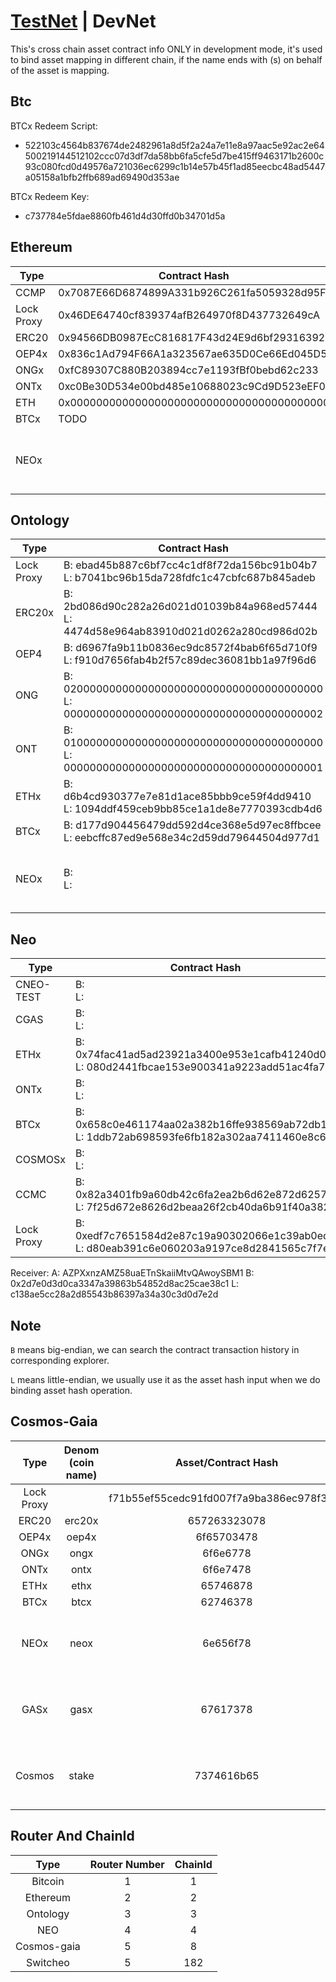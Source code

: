 # [TestNet](README.md) | DevNet

This's cross chain asset contract info ONLY in development mode, it's used to bind asset mapping in different chain, if the name ends with (s) on behalf of the asset is mapping.

## Btc

BTCx Redeem Script: 
- 522103c4564b837674de2482961a8d5f2a24a7e11e8a97aac5e92ac2e64500219144512102ccc07d3df7da58bb6fa5cfe5d7be415ff9463171b2600c93c080fcd0d49576a721036ec6299c1b14e57b45f1ad85eecbc48ad5447a05158a1bfb2ffb689ad69490d353ae

BTCx Redeem Key: 
- c737784e5fdae8860fb461d4d30ffd0b34701d5a

## Ethereum

Type | Contract Hash | Desc
---|---|---
CCMP | 0x7087E66D6874899A331b926C261fa5059328d95F |
Lock Proxy | 0x46DE64740cf839374afB264970f8D437732649cA |
ERC20 | 0x94566DB0987EcC816817F43d24E9d6bf29316392 |
OEP4x | 0x836c1Ad794F66A1a323567ae635D0Ce66Ed045D5 |
ONGx | 0xfC89307C880B203894cc7e1193fBf0bebd62c233 |
ONTx | 0xc0Be30D534e00bd485e10688023c9Cd9D523eEF0 |
ETH | 0x0000000000000000000000000000000000000000 |
BTCx | TODO | 
NEOx |  | not including in the testing framework

## Ontology

Type | Contract Hash | Desc
---|---|---
Lock Proxy | B: ebad45b887c6bf7cc4c1df8f72da156bc91b04b7 </br> L: b7041bc96b15da728fdfc1c47cbfc687b845adeb |
ERC20x | B: 2bd086d90c282a26d021d01039b84a968ed57444 </br> L: 4474d58e964ab83910d021d0262a280cd986d02b |
OEP4 | B: d6967fa9b11b0836ec9dc8572f4bab6f65d710f9 </br> L: f910d7656fab4b2f57c89dec36081bb1a97f96d6 |
ONG | B: 0200000000000000000000000000000000000000 </br> L: 0000000000000000000000000000000000000002 |
ONT | B: 0100000000000000000000000000000000000000 </br> L: 0000000000000000000000000000000000000001 |
ETHx | B: d6b4cd930377e7e81d1ace85bbb9ce59f4dd9410 </br> L: 1094ddf459ceb9bb85ce1a1de8e7770393cdb4d6 |
BTCx | B: d177d904456479dd592d4ce368e5d97ec8ffbcee </br> L: eebcffc87ed9e568e34c2d59dd79644504d977d1 |
NEOx | B:  </br> L: | not including in the testing framework
## Neo

Type | Contract Hash | Desc
---|---|---
CNEO-TEST | B:  </br> L:  |
CGAS | B:  </br> L:  |
ETHx | B:  0x74fac41ad5ad23921a3400e953e1cafb41240d08 L: 080d2441fbcae153e900341a9223add51ac4fa74 |
ONTx | B:  </br> L:  |
BTCx | B: 0x658c0e461174aa02a382b16ffe938569ab72db1d </br> L: 1ddb72ab698593fe6fb182a302aa7411460e8c65 |
COSMOSx | B:  </br> L:  |
CCMC | B: 0x82a3401fb9a60db42c6fa2ea2b6d62e872d6257f  </br> L: 7f25d672e8626d2beaa26f2cb40da6b91f40a382 |
Lock Proxy | B: 0xedf7c7651584d2e87c19a90302066e1c39ab0ed8 </br> L: d80eab391c6e060203a9197ce8d2841565c7f7ed |

Receiver: A: AZPXxnzAMZ58uaETnSkaiiMtvQAwoySBM1 B: 0x2d7e0d3d0ca3347a39863b54852d8ac25cae38c1 L: c138ae5cc28a2d85543b86397a34a30c3d0d7e2d

## Note 
`B` means big-endian, we can search the contract transaction history in corresponding explorer.

`L` means little-endian, we usually use it as the asset hash input when we do binding asset hash operation.

## Cosmos-Gaia

Type | Denom (coin name) | Asset/Contract Hash | Desc
:-:|:-:|:-:|:-:
Lock Proxy | | f71b55ef55cedc91fd007f7a9ba386ec978f3aa8 |
ERC20 | erc20x | 657263323078 |
OEP4x | oep4x | 6f65703478 |
ONGx | ongx | 6f6e6778 |
ONTx | ontx | 6f6e7478 |
ETHx | ethx | 65746878 |
BTCx | btcx | 62746378 |
NEOx | neox | 6e656f78 | not including in the testing framework
GASx | gasx | 67617378 | not including in the testing framework
Cosmos| stake | 7374616b65 | not including in the testing framework


## Router And ChainId
Type | Router Number | ChainId
:-:|:-:|:-:
Bitcoin | 1 | 1
Ethereum | 2 | 2
Ontology | 3 | 3
NEO | 4 | 4
Cosmos-gaia | 5 | 8
Switcheo | 5 | 182
